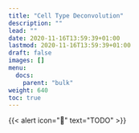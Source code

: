 ```yaml
---
title: "Cell Type Deconvolution"
description: ""
lead: ""
date: 2020-11-16T13:59:39+01:00
lastmod: 2020-11-16T13:59:39+01:00
draft: false
images: []
menu:
  docs:
    parent: "bulk"
weight: 640
toc: true
---
```


{{< alert icon="🚧" text="TODO" >}}


